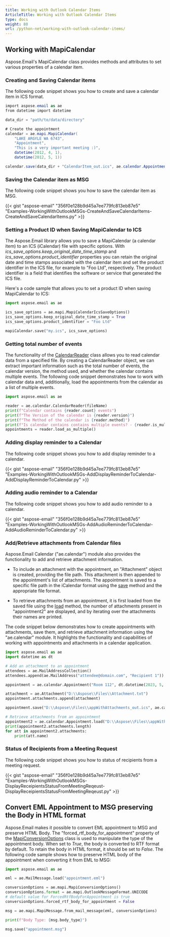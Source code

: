 ```yaml
---
title: Working with Outlook Calendar Items
ArticleTitle: Working with Outlook Calendar Items
type: docs
weight: 80
url: /python-net/working-with-outlook-calendar-items/
---
```



## **Working with MapiCalendar**
Aspose.Email's MapiCalendar class provides methods and attributes to set various properties of a calendar item.

### **Creating and Saving Calendar items**
The following code snippet shows you how to create and save a calendar item in ICS format.

```cs
import aspose.email as ae
from datetime import datetime

data_dir = "path/to/data/directory"

# Create the appointment
calendar = ae.mapi.MapiCalendar(
    "LAKE ARGYLE WA 6743",
    "Appointment",
    "This is a very important meeting :)",
    datetime(2012, 4, 1),
    datetime(2012, 5, 1))

calendar.save(data_dir + "CalendarItem_out.ics", ae.calendar.AppointmentSaveFormat.ICS)
```
### **Saving the Calendar item as MSG**
The following code snippet shows you how to save the calendar item as MSG.



{{< gist "aspose-email" "356f0e128b9d45a7ee779fc813eb87e5" "Examples-WorkingWithOutlookMSGs-CreateAndSaveCalendarItems-CreateAndSaveCalendarItems.py" >}}

### **Setting a Product ID when Saving MapiCalendar to ICS**

The Aspose.Email library allows you to save a MapiCalendar (a calendar item) to an ICS (iCalendar) file with specific options. With *ics_save_options.keep_original_date_time_stamp* and *ics_save_options.product_identifier* properties you can retain the original date and time stamps associated with the calendar item and set the product identifier in the ICS file, for example to "Foo Ltd", respectively. The product identifier is a field that identifies the software or service that generated the ICS file.

Here's a code sample that allows you to set a product ID when saving MapiCalendar to ICS:

```python
import aspose.email as ae

ics_save_options = ae.mapi.MapiCalendarIcsSaveOptions()
ics_save_options.keep_original_date_time_stamp = True
ics_save_options.product_identifier = "Foo Ltd"

mapiCalendar.save("my.ics", ics_save_options)
```
### **Getting total number of events**

The functionality of the [CalendarReader](https://reference.aspose.com/email/python-net/aspose.email.calendar/calendarreader/) class allows you to read calendar data from a specified file. By creating a CalendarReader object, we can extract important information such as the total number of events, the calendar version, the method used, and whether the calendar contains multiple events. The following code snippet demonstrates how to work with calendar data and, additionally, load the appointments from the calendar as a list of multiple events. 

```python
import aspose.email as ae

reader = ae.calendar.CalendarReader(fileName)
print(f"Calendar contains {reader.count} events")
print(f"The Version of the calendar is {reader.version}")
print(f"The Method of the calendar is {reader.method}")
print(f"Is calendar contains contains multiple events? - {reader.is_multi_events}")
appointments = reader.load_as_multiple()
```

### **Adding display reminder to a Calendar**
The following code snippet shows you how to add display reminder to a calendar.



{{< gist "aspose-email" "356f0e128b9d45a7ee779fc813eb87e5" "Examples-WorkingWithOutlookMSGs-AddDisplayReminderToCalendar-AddDisplayReminderToCalendar.py" >}}
### **Adding audio reminder to a Calendar**
The following code snippet shows you how to add audio reminder to a calendar.



{{< gist "aspose-email" "356f0e128b9d45a7ee779fc813eb87e5" "Examples-WorkingWithOutlookMSGs-AddAudioReminderToCalendar-AddAudioReminderToCalendar.py" >}}

### **Add/Retrieve attachments from Calendar files**

Aspose.Email Calendar ("ae.calendar") module also provides the functionality to add and retrieve attachment information. 

- To include an attachment with the appointment, an "Attachment" object is created, providing the file path. This attachment is then appended to the appointment's list of attachments. The appointment is saved to a specific file path in the iCalendar format using the [save](https://reference.aspose.com/email/python-net/aspose.email.calendar/appointment/#methods) method and the appropriate file format.

- To retrieve attachments from an appointment, it is first loaded from the saved file using the [load](https://reference.aspose.com/email/python-net/aspose.email.calendar/appointment/#methods) method, the number of attachments present in "appointment2" are displayed, and by iterating over the attachments their names are printed.

The code snippet below demonstrates how to create appointments with attachments, save them, and retrieve attachment information using the "ae.calendar" module. It highlights the functionality and capabilities of working with appointments and attachments in a calendar application. 

```python
import aspose.email as ae
import datetime as dt

# Add an attachment to an appointment
attendees = ae.MailAddressCollection()
attendees.append(ae.MailAddress("attendee@domain.com", "Recipient 1"))

appointment = ae.calendar.Appointment("Room 112", dt.datetime(2023, 5, 27), dt.date(2023, 5, 28),  ae.MailAddress("organizer@domain.com"), attendees)

attachment = ae.Attachment("D:\\Aspose\\Files\\Attachment.txt")
appointment.attachments.append(attachment)

appointment.save("D:\\Aspose\\Files\\appWithAttachments_out.ics", ae.calendar.AppointmentSaveFormat.ICS)

# Retrieve attachments from an appointment 
appointment2 = ae.calendar.Appointment.load("D:\\Aspose\\Files\\appWithAttachments_out.ics")
print(appointment2.attachments.length)
for att in appointment2.attachments:
    print(att.name)
```
### **Status of Recipients from a Meeting Request**
The following code snippet shows you how to status of recipients from a meeting request.



{{< gist "aspose-email" "356f0e128b9d45a7ee779fc813eb87e5" "Examples-WorkingWithOutlookMSGs-DisplayReceipientsStatusFromMeetingReqeust-DisplayReceipientsStatusFromMeetingReqeust.py" >}}

## **Convert EML Appointment to MSG preserving the Body in HTML format**

Aspose.Email makes it possible to convert EML appointment to MSG and preserve HTML Body. The "forced_rtf_body_for_appointment" property of the [MapiConversionOptions](https://reference.aspose.com/email/python-net/aspose.email.mapi/mapiconversionoptions/#mapiconversionoptions-class) class is used to manipulate the type of the appointment body. When set to *True*, the body is converted to RTF format by default. To retain the body in HTML format, it should be set to *False*. The following code sample shows how to preserve HTML body of the appointment when converting it from EML to MSG:

```python
import aspose.email as ae

eml = ae.MailMessage.load("appointment.eml")

conversionOptions = ae.mapi.MapiConversionOptions()
conversionOptions.format = ae.mapi.OutlookMessageFormat.UNICODE
# default value for ForcedRtfBodyForAppointment is true
conversionOptions.forced_rtf_body_for_appointment = False

msg = ae.mapi.MapiMessage.from_mail_message(eml, conversionOptions)

print(f"Body Type: {msg.body_type}")

msg.save("appointment.msg")
```
